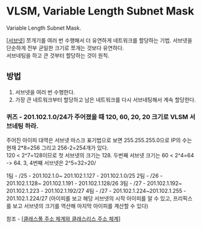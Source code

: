 # VLSM, Variable Length Subnet Mask

Variable Length Subnet Mask. 

 
[[서브넷]] 쪼개기를 여러 번 수행해서 더 유연하게 네트워크를 할당하는 기법. 
서브넷을 단순하게 전부 균일한 크기로 쪼개는 것보다 유연하다.  
서브네팅을 하고 큰 것부터 할당하는 것이 원칙. 


## 방법 
1. 서브넷을  여러 번 수행한다. 
2. 가장 큰 네트워크부터 할당하고 남은 네트워크를 다시 서브네팅해서 계속 할당한다.  


### 퀴즈 - 201.102.1.0/24가 주어졌을 때 120, 60, 20, 20 크기로 VLSM 서브네팅  하라. 

주어진 아이피 대역은 서브넷 마스크 표기법으로 보면 255.255.255.0으로 IP의 수는 현재 2*8=256 그리고 256-2=254개가 있다.  
120 < 2^7=128이므로 첫 서브넷의 크기는 128. 
두번째 서브넷 크기는 60 < 2^4=64 -> 64. 
3, 4번째 서브넷은 2^5=32>20/ 

1팀 - /25 -  201.102.1.0~ 201.102.1.127 - 201.102.1.0/25 
2팀 -  /26 -  201.102.1.128~ 201.102.1.191 - 201.102.1.128/26 
3팀 - /27 - 201.102.1.192~ 201.102.1.223 - 201.102.1.192/27 
4팀 -  /27 - 201.102.1.224~201.102.1.255 - 201.102.1.224/27 
(아이피를 보고 해당 서브넷의 시작 아이피를 알 수 있고, 프리픽스를 보고 서브넷의 크기를 역산해 마지막 아이피를 계산할 수 있다) 


참조 - [[클래스풀 주소 체계와 클래스리스 주소 체계]]

[//begin]: # "Autogenerated link references for markdown compatibility"
[서브넷]: 서브넷.md "서브넷"
[클래스풀 주소 체계와 클래스리스 주소 체계]: <클래스풀 주소 체계와 클래스리스 주소 체계.md> "클래스풀 주소 체계와 클래스리스 주소 체계"
[//end]: # "Autogenerated link references"